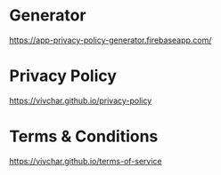 # Generator
https://app-privacy-policy-generator.firebaseapp.com/

# Privacy Policy
https://vivchar.github.io/privacy-policy

# Terms & Conditions
https://vivchar.github.io/terms-of-service
